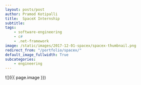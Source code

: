 ```yaml
---
layout: posts/post
author: Pramod Kotipalli
title:  SpaceX Internship
subtitle: 
tags:
    - software-engineering
    - c#
    - .net-framework
image: /static/images/2017-12-01-spacex/spacex-thumbnail.png
redirect_from: "/portfolio/spacex/"
default_image_fullwidth: True
subcategories:
    - engineering
---
```


![]({{ page.image }})
